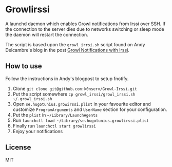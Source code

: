 Growlirssi
==========

A launchd daemon which enables Growl notifications from Irssi over SSH. If the connection to the server dies due to networks switching or sleep mode the daemon will restart the connection.

The script is based upon the `growl_irrsi.sh` script found on Andy Delcambre's blog in the post [Growl Notifications with Irssi](http://andy.delcambre.com/2008/12/06/growl-notifications-with-irssi.html).

How to use
----------
Follow the instructions in Andy's blogpost to setup fnotify.

1. Clone `git clone git@github.com:k0nserv/Growl-Irssi.git`
2. Put the script somewhere `cp growl_irssi/growl_irssi.sh ~/.growl_irssi.sh`
3. Open `se.hugotunius.growirssi.plist` in your favourite editor and customize `ProgramArguments` and `UserName` section for your configuration.
4. Put the `plist` in `~/Library/LaunchAgents`
5. Run `launchctl load ~/Library/se.hugotunius.growlirssi.plist`
6. Finally run `launchctl start growlirssi`
7. Enjoy your notifications

License
--------
MIT